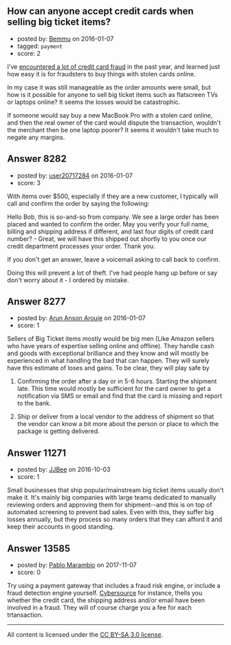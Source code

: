 ## How can anyone accept credit cards when selling big ticket items?

- posted by: [Bemmu](https://stackexchange.com/users/5090/bemmu) on 2016-01-07
- tagged: `payment`
- score: 2

I've [encountered a lot of credit card fraud](http://www.candyjapan.com/candy-japan-hit-with-credit-card-fraud) in the past year, and learned just how easy it is for fraudsters to buy things with stolen cards online.

In my case it was still manageable as the order amounts were small, but how is it possible for anyone to sell big ticket items such as flatscreen TVs or laptops online? It seems the losses would be catastrophic.

If someone would say buy a new MacBook Pro with a stolen card online, and then the real owner of the card would dispute the transaction, wouldn't the merchant then be one laptop poorer? It seems it wouldn't take much to negate any margins.



## Answer 8282

- posted by: [user20717284](https://stackexchange.com/users/7592436/user20717284) on 2016-01-07
- score: 3

With items over $500, especially if they are a new customer, I typically will call and confirm the order by saying the following:

Hello Bob, this is so-and-so from company. We see a large order has been placed and wanted to confirm the order. May you verify your full name, billing and shipping address if different, and last four digits of credit card number? - Great, we will have this shipped out shortly to you once our credit department processes your order. Thank you.

If you don't get an answer, leave a voicemail asking to call back to confirm.

Doing this will prevent a lot of theft. I've had people hang up before or say don't worry about it - I ordered by mistake.


## Answer 8277

- posted by: [Arun Anson Arouje](https://stackexchange.com/users/3271170/arun-anson-arouje) on 2016-01-07
- score: 1

Sellers of Big Ticket items mostly would be big men (Like Amazon sellers who have years of expertise selling online and offline). They handle cash and goods with exceptional brilliance and they know and will mostly be experienced in what handling the bad that can happen. They will surely have this estimate of loses and gains. To be clear, they will play safe by

1. Confirming the order after a day or in 5-6 hours. Starting the shipment late.
This time would mostly be sufficient for the card owner to get a notification via SMS or email and find that the card is missing and report to the bank.

2. Ship or deliver from a local vendor to the address of shipment so that the vendor can know a bit more about the person or place to which the package is getting delivered.


## Answer 11271

- posted by: [JJBee](https://stackexchange.com/users/6998558/jjbee) on 2016-10-03
- score: 1

Small businesses that ship popular/mainstream big ticket items usually don't make it. It's mainly big companies with large teams dedicated to manually reviewing orders and approving them for shipment--and this is on top of automated screening to prevent bad sales. Even with this, they suffer big losses annually, but they process so many orders that they can afford it and keep their accounts in good standing.


## Answer 13585

- posted by: [Pablo Marambio](https://stackexchange.com/users/9937/pablo-marambio) on 2017-11-07
- score: 0

<p>Try using a payment gateway that includes a fraud risk engine, or include a fraud detection engine yourself. <a href="https://www.cybersource.com/content/dam/cybersource/CYBS_fraud_management_solutions.pdf" rel="nofollow noreferrer">Cybersource</a> for instance, thells you whether the credit card, the shipping address and/or email have been involved in a fraud. They will of course charge you a fee for each trtansaction.</p>




---

All content is licensed under the [CC BY-SA 3.0 license](https://creativecommons.org/licenses/by-sa/3.0/).

